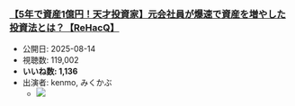 ### [【5年で資産1億円！天才投資家】元会社員が爆速で資産を増やした投資法とは？【ReHacQ】](https://www.youtube.com/watch?v=gcIr1IsHHVk)
-   公開日: 2025-08-14
-   視聴数: 119,002
-   **いいね数: 1,136**
-   出演者: kenmo, みくかぶ
    - [![](https://img.youtube.com/vi/gcIr1IsHHVk/hqdefault.jpg)](https://www.youtube.com/watch?v=gcIr1IsHHVk)
